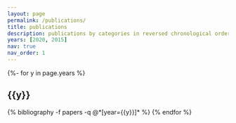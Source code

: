 ```yaml
---
layout: page
permalink: /publications/
title: publications
description: publications by categories in reversed chronological order. generated by jekyll-scholar.
years: [2020, 2015]
nav: true
nav_order: 1
---
```

<!-- _pages/publications.md -->
<div class="publications">

{%- for y in page.years %}
  <h2 class="year">{{y}}</h2>
  {% bibliography -f papers -q @*[year={{y}}]* %}
{% endfor %}

</div>
